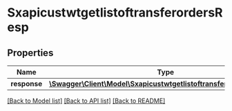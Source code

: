 # SxapicustwtgetlistoftransferordersResp

## Properties
Name | Type | Description | Notes
------------ | ------------- | ------------- | -------------
**response** | [**\Swagger\Client\Model\SxapicustwtgetlistoftransferordersResponse**](SxapicustwtgetlistoftransferordersResponse.md) |  | [optional] 

[[Back to Model list]](../README.md#documentation-for-models) [[Back to API list]](../README.md#documentation-for-api-endpoints) [[Back to README]](../README.md)


